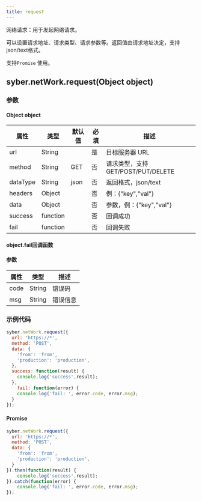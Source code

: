```yaml
---
title: request
---
```


网络请求：用于发起网络请求。

可以设置请求地址、请求类型、请求参数等。返回值由请求地址决定，支持json/text格式。

支持`Promise` 使用。


## syber.netWork.request(Object object)
### 参数
#### Object object
| 属性     | 类型   | 默认值  |  必填 | 描述                         |
| ---------- | ------- | -------- | ---------------- | ----------------------------------
| url | String |  | 是| 目标服务器 URL |
| method | String | GET | 否 |请求类型，支持GET/POST/PUT/DELETE |
| dataType | String | json | 否 | 返回格式，json/text |
| headers | Object | | 否 | 例：{"key","val"} |
| data | Object | | 否 | 参数，例：{"key","val"} |
| success | function |  |  否     | 回调成功      |
| fail   | function |  |  否     | 回调失败      |


#### object.fail回调函数
#### 参数
| 属性 | 类型  | 描述 |
| -- | -- | -- |
| code | String | 错误码 |
| msg | String  | 错误信息 |


### 示例代码

```javascript
syber.netWork.request({
  url: 'https://*',
  method: 'POST',
  data: {
    'from': 'from',
    'production': 'production',
  },
  success: function(result) {
    console.log('success',result);            
  },
    fail: function(error) {
    console.log('fail: ', error.code, error.msg);
  }
});
```

#### Promise
```javascript
syber.netWork.request({
  url: 'https://*',
  method: 'POST',
  data: {
    'from': 'from',
    'production': 'production',
  }
}).then(function(result) {
    console.log('success',result); 
}).catch(function(error) {
    console.log('fail: ', error.code, error.msg);
});
```

